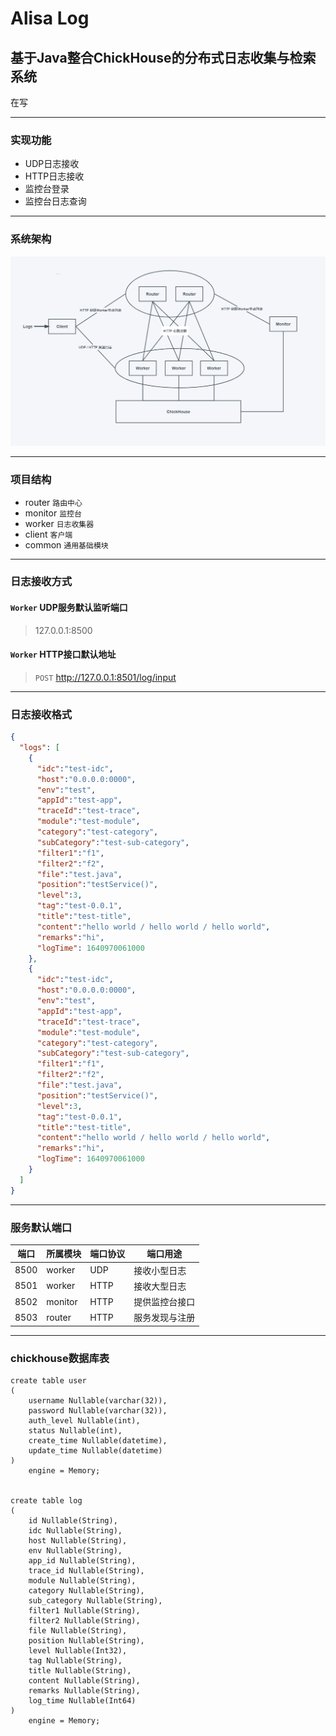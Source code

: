 # Alisa Log
## 基于Java整合ChickHouse的分布式日志收集与检索系统
在写
***

### 实现功能
* UDP日志接收
* HTTP日志接收
* 监控台登录
* 监控台日志查询

***

### 系统架构

![sys](/img/sys.PNG)

***

### 项目结构
* router `路由中心`
* monitor `监控台`
* worker `日志收集器`
* client `客户端`
* common `通用基础模块`

***

### 日志接收方式

#### `Worker` UDP服务默认监听端口
> 127.0.0.1:8500

#### `Worker` HTTP接口默认地址
> `POST` http://127.0.0.1:8501/log/input

***

### 日志接收格式
```json
{
  "logs": [
    {
      "idc":"test-idc",
      "host":"0.0.0.0:0000",
      "env":"test",
      "appId":"test-app",
      "traceId":"test-trace",
      "module":"test-module",
      "category":"test-category",
      "subCategory":"test-sub-category",
      "filter1":"f1",
      "filter2":"f2",
      "file":"test.java",
      "position":"testService()",
      "level":3,
      "tag":"test-0.0.1",
      "title":"test-title",
      "content":"hello world / hello world / hello world",
      "remarks":"hi",
      "logTime": 1640970061000
    },
    {
      "idc":"test-idc",
      "host":"0.0.0.0:0000",
      "env":"test",
      "appId":"test-app",
      "traceId":"test-trace",
      "module":"test-module",
      "category":"test-category",
      "subCategory":"test-sub-category",
      "filter1":"f1",
      "filter2":"f2",
      "file":"test.java",
      "position":"testService()",
      "level":3,
      "tag":"test-0.0.1",
      "title":"test-title",
      "content":"hello world / hello world / hello world",
      "remarks":"hi",
      "logTime": 1640970061000
    }
  ]
}
```

***

### 服务默认端口
| 端口   | 所属模块    | 端口协议 | 端口用途    | 
|------|---------|------|---------|
| 8500 | worker  | UDP  | 接收小型日志  |
| 8501 | worker  | HTTP | 接收大型日志  |
| 8502 | monitor | HTTP | 提供监控台接口 |
| 8503 | router  | HTTP | 服务发现与注册 |
***

### chickhouse数据库表

```clickhouse
create table user
(
    username Nullable(varchar(32)),
    password Nullable(varchar(32)),
    auth_level Nullable(int),
    status Nullable(int),
    create_time Nullable(datetime),
    update_time Nullable(datetime)
)
    engine = Memory;


create table log
(
    id Nullable(String),
    idc Nullable(String),
    host Nullable(String),
    env Nullable(String),
    app_id Nullable(String),
    trace_id Nullable(String),
    module Nullable(String),
    category Nullable(String),
    sub_category Nullable(String),
    filter1 Nullable(String),
    filter2 Nullable(String),
    file Nullable(String),
    position Nullable(String),
    level Nullable(Int32),
    tag Nullable(String),
    title Nullable(String),
    content Nullable(String),
    remarks Nullable(String),
    log_time Nullable(Int64)
)
    engine = Memory;
```